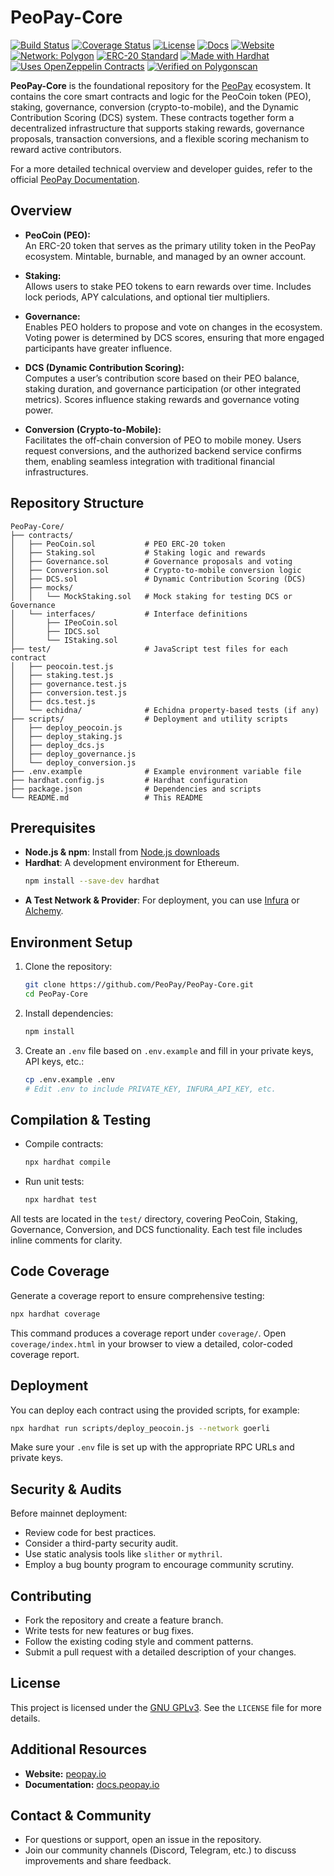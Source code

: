 # PeoPay-Core

[![Build Status](https://img.shields.io/github/actions/workflow/status/YourUsername/PeoPay-Core/ci.yml?branch=main)](https://github.com/YourUsername/PeoPay-Core/actions)
[![Coverage Status](https://img.shields.io/coveralls/github/YourUsername/PeoPay-Core/main.svg)](https://coveralls.io/github/YourUsername/PeoPay-Core?branch=main)
[![License](https://img.shields.io/badge/License-GPLv3-blue.svg)](https://www.gnu.org/licenses/gpl-3.0)
[![Docs](https://img.shields.io/badge/docs-peopay.io-informational)](https://docs.peopay.io/)
[![Website](https://img.shields.io/badge/website-peopay.io-blue)](https://peopay.io/)
[![Network: Polygon](https://img.shields.io/badge/network-polygon-8247E5?logo=polygon)](https://polygon.technology/)
[![ERC-20 Standard](https://img.shields.io/badge/ERC-20-blue.svg)](https://eips.ethereum.org/EIPS/eip-20)
[![Made with Hardhat](https://img.shields.io/badge/made%20with-hardhat-FF8800.svg)](https://hardhat.org/)
[![Uses OpenZeppelin Contracts](https://img.shields.io/badge/OpenZeppelin-Contracts-brightgreen.svg)](https://openzeppelin.com/contracts/)
[![Verified on Polygonscan](https://img.shields.io/badge/verified%20on-polygonscan-blue.svg)](https://polygonscan.com/)


**PeoPay-Core** is the foundational repository for the [PeoPay](https://peopay.io/) ecosystem. It contains the core smart contracts and logic for the PeoCoin token (PEO), staking, governance, conversion (crypto-to-mobile), and the Dynamic Contribution Scoring (DCS) system. These contracts together form a decentralized infrastructure that supports staking rewards, governance proposals, transaction conversions, and a flexible scoring mechanism to reward active contributors.

For a more detailed technical overview and developer guides, refer to the official [PeoPay Documentation](https://docs.peopay.io/).

## Overview

- **PeoCoin (PEO):**  
  An ERC-20 token that serves as the primary utility token in the PeoPay ecosystem. Mintable, burnable, and managed by an owner account.

- **Staking:**  
  Allows users to stake PEO tokens to earn rewards over time. Includes lock periods, APY calculations, and optional tier multipliers.

- **Governance:**  
  Enables PEO holders to propose and vote on changes in the ecosystem. Voting power is determined by DCS scores, ensuring that more engaged participants have greater influence.

- **DCS (Dynamic Contribution Scoring):**  
  Computes a user’s contribution score based on their PEO balance, staking duration, and governance participation (or other integrated metrics). Scores influence staking rewards and governance voting power.

- **Conversion (Crypto-to-Mobile):**  
  Facilitates the off-chain conversion of PEO to mobile money. Users request conversions, and the authorized backend service confirms them, enabling seamless integration with traditional financial infrastructures.

## Repository Structure

```plaintext
PeoPay-Core/
├── contracts/
│   ├── PeoCoin.sol           # PEO ERC-20 token
│   ├── Staking.sol           # Staking logic and rewards
│   ├── Governance.sol        # Governance proposals and voting
│   ├── Conversion.sol        # Crypto-to-mobile conversion logic
│   ├── DCS.sol               # Dynamic Contribution Scoring (DCS)
│   ├── mocks/
│   │   └── MockStaking.sol   # Mock staking for testing DCS or Governance
│   └── interfaces/           # Interface definitions
│       ├── IPeoCoin.sol
│       ├── IDCS.sol
│       └── IStaking.sol
├── test/                     # JavaScript test files for each contract
│   ├── peocoin.test.js
│   ├── staking.test.js
│   ├── governance.test.js
│   ├── conversion.test.js
│   ├── dcs.test.js
│   └── echidna/              # Echidna property-based tests (if any)
├── scripts/                  # Deployment and utility scripts
│   ├── deploy_peocoin.js
│   ├── deploy_staking.js
│   ├── deploy_dcs.js
│   ├── deploy_governance.js
│   └── deploy_conversion.js
├── .env.example              # Example environment variable file
├── hardhat.config.js         # Hardhat configuration
├── package.json              # Dependencies and scripts
└── README.md                 # This README
```

## Prerequisites

- **Node.js & npm**: Install from [Node.js downloads](https://nodejs.org/en/download/)
- **Hardhat**: A development environment for Ethereum.  
  ```bash
  npm install --save-dev hardhat
  ```
- **A Test Network & Provider**: For deployment, you can use [Infura](https://infura.io/) or [Alchemy](https://www.alchemy.com/).

## Environment Setup

1. Clone the repository:
   ```bash
   git clone https://github.com/PeoPay/PeoPay-Core.git
   cd PeoPay-Core
   ```
2. Install dependencies:
   ```bash
   npm install
   ```
3. Create an `.env` file based on `.env.example` and fill in your private keys, API keys, etc.:
   ```bash
   cp .env.example .env
   # Edit .env to include PRIVATE_KEY, INFURA_API_KEY, etc.
   ```

## Compilation & Testing

- Compile contracts:
  ```bash
  npx hardhat compile
  ```
  
- Run unit tests:
  ```bash
  npx hardhat test
  ```
  
All tests are located in the `test/` directory, covering PeoCoin, Staking, Governance, Conversion, and DCS functionality. Each test file includes inline comments for clarity.

## Code Coverage

Generate a coverage report to ensure comprehensive testing:
```bash
npx hardhat coverage
```

This command produces a coverage report under `coverage/`. Open `coverage/index.html` in your browser to view a detailed, color-coded coverage report.

## Deployment

You can deploy each contract using the provided scripts, for example:
```bash
npx hardhat run scripts/deploy_peocoin.js --network goerli
```

Make sure your `.env` file is set up with the appropriate RPC URLs and private keys.

## Security & Audits

Before mainnet deployment:

- Review code for best practices.
- Consider a third-party security audit.
- Use static analysis tools like `slither` or `mythril`.
- Employ a bug bounty program to encourage community scrutiny.

## Contributing

- Fork the repository and create a feature branch.
- Write tests for new features or bug fixes.
- Follow the existing coding style and comment patterns.
- Submit a pull request with a detailed description of your changes.

## License

This project is licensed under the [GNU GPLv3](https://www.gnu.org/licenses/gpl-3.0.en.html). See the `LICENSE` file for more details.

## Additional Resources

- **Website:** [peopay.io](https://peopay.io/)
- **Documentation:** [docs.peopay.io](https://docs.peopay.io/)

## Contact & Community

- For questions or support, open an issue in the repository.
- Join our community channels (Discord, Telegram, etc.) to discuss improvements and share feedback.
